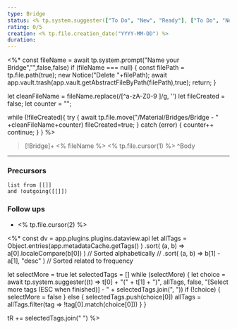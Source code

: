 ```yaml
---
type: Bridge
status: <% tp.system.suggester(["To Do", "New", "Ready"], ["To Do", "New", "Ready"],false,"Status") %>
rating: 0/5
creation: <% tp.file.creation_date("YYYY-MM-DD") %> 
duration:
---
```

<%*
const fileName = await tp.system.prompt("Name your Bridge","",false,false)
if (fileName === null)
{
	const filePath = tp.file.path(true);
	new Notice("Delete "+filePath);
	await app.vault.trash(app.vault.getAbstractFileByPath(filePath),true);
	return;
}

let cleanFileName = fileName.replace(/[^a-zA-Z0-9 ]/g, '')
let fileCreated = false;
let counter = "";

while (!fileCreated){
try {
	await tp.file.move("/Material/Bridges/Bridge - " +cleanFileName+counter)
	fileCreated=true;
} catch (error) {
	counter++
	continue;
	}
}
%>
>[!Bridge]+ <% fileName %>
><% tp.file.cursor(1) %>
>^Body


-----
### Precursors
```dataview 
list from [[]]
and !outgoing([[]])
```

### Follow ups
- <% tp.file.cursor(2) %>

<%*
const dv = app.plugins.plugins.dataview.api
let allTags = Object.entries(app.metadataCache.getTags() )
   .sort( (a, b) => a[0].localeCompare(b[0]) ) // Sorted alphabetically
   // .sort( (a, b) => b[1] - a[1], "desc" ) // Sorted related to frequency

let selectMore = true
let selectedTags = []
while (selectMore) {
  let choice = await tp.system.suggester((t) => t[0] + "(" + t[1] + ")", allTags, false, "[Select more tags (ESC when finished)] - " + selectedTags.join(", "))
  if (!choice) {
    selectMore = false
  } else {
    selectedTags.push(choice[0])
    allTags = allTags.filter(tag => !tag[0].match(choice[0]))
  }
}

tR += selectedTags.join(" ") 
%>
